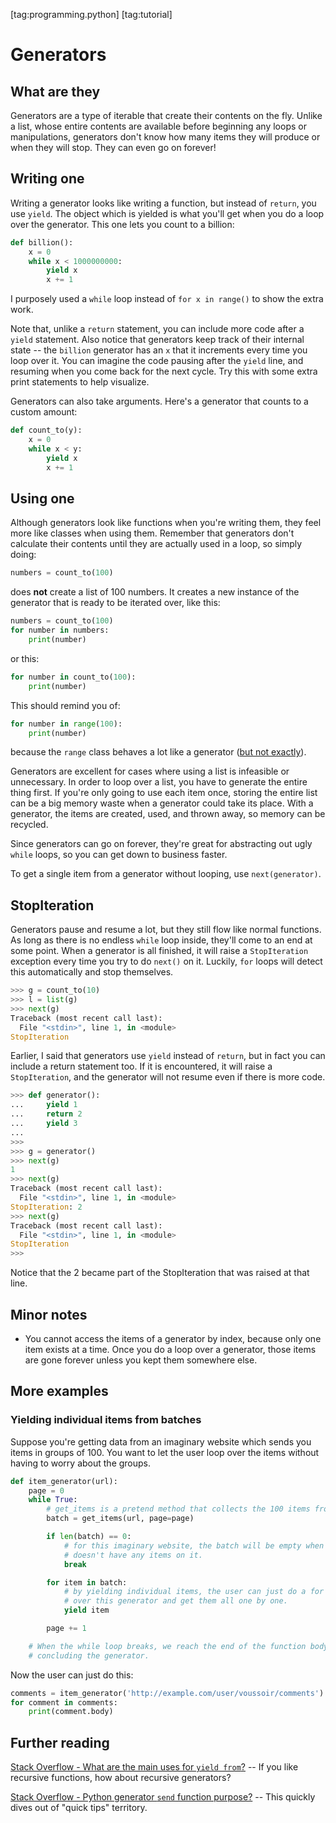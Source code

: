 [tag:programming.python] [tag:tutorial]

Generators
==========

## What are they

Generators are a type of iterable that create their contents on the fly. Unlike a list, whose entire contents are available before beginning any loops or manipulations, generators don't know how many items they will produce or when they will stop. They can even go on forever!


## Writing one

Writing a generator looks like writing a function, but instead of `return`, you use `yield`. The object which is yielded is what you'll get when you do a loop over the generator. This one lets you count to a billion:

```Python
def billion():
    x = 0
    while x < 1000000000:
        yield x
        x += 1
```

I purposely used a `while` loop instead of `for x in range()` to show the extra work.

Note that, unlike a `return` statement, you can include more code after a `yield` statement. Also notice that generators keep track of their internal state -- the `billion` generator has an `x` that it increments every time you loop over it. You can imagine the code pausing after the `yield` line, and resuming when you come back for the next cycle. Try this with some extra print statements to help visualize.

Generators can also take arguments. Here's a generator that counts to a custom amount:

```Python
def count_to(y):
    x = 0
    while x < y:
        yield x
        x += 1
```


## Using one

Although generators look like functions when you're writing them, they feel more like classes when using them. Remember that generators don't calculate their contents until they are actually used in a loop, so simply doing:

```Python
numbers = count_to(100)
```

does **not** create a list of 100 numbers. It creates a new instance of the generator that is ready to be iterated over, like this:

```Python
numbers = count_to(100)
for number in numbers:
    print(number)
```

or this:

```Python
for number in count_to(100):
    print(number)
```

This should remind you of:

```Python
for number in range(100):
    print(number)
```

because the `range` class behaves a lot like a generator ([but not exactly](http://stackoverflow.com/a/13092317)).


Generators are excellent for cases where using a list is infeasible or unnecessary. In order to loop over a list, you have to generate the entire thing first. If you're only going to use each item once, storing the entire list can be a big memory waste when a generator could take its place. With a generator, the items are created, used, and thrown away, so memory can be recycled.

Since generators can go on forever, they're great for abstracting out ugly `while` loops, so you can get down to business faster.

To get a single item from a generator without looping, use `next(generator)`.

## StopIteration

Generators pause and resume a lot, but they still flow like normal functions. As long as there is no endless `while` loop inside, they'll come to an end at some point. When a generator is all finished, it will raise a `StopIteration` exception every time you try to do `next()` on it. Luckily, `for` loops will detect this automatically and stop themselves.

```Python
>>> g = count_to(10)
>>> l = list(g)
>>> next(g)
Traceback (most recent call last):
  File "<stdin>", line 1, in <module>
StopIteration
```

Earlier, I said that generators use `yield` instead of `return`, but in fact you can include a return statement too. If it is encountered, it will raise a `StopIteration`, and the generator will not resume even if there is more code.

```Python
>>> def generator():
...     yield 1
...     return 2
...     yield 3
...
>>>
>>> g = generator()
>>> next(g)
1
>>> next(g)
Traceback (most recent call last):
  File "<stdin>", line 1, in <module>
StopIteration: 2
>>> next(g)
Traceback (most recent call last):
  File "<stdin>", line 1, in <module>
StopIteration
>>>
```

Notice that the 2 became part of the StopIteration that was raised at that line.


## Minor notes

- You cannot access the items of a generator by index, because only one item exists at a time. Once you do a loop over a generator, those items are gone forever unless you kept them somewhere else.


## More examples

### Yielding individual items from batches

Suppose you're getting data from an imaginary website which sends you items in groups of 100. You want to let the user loop over the items without having to worry about the groups.

```Python
def item_generator(url):
    page = 0
    while True:
        # get_items is a pretend method that collects the 100 items from that page
        batch = get_items(url, page=page)

        if len(batch) == 0:
            # for this imaginary website, the batch will be empty when that page
            # doesn't have any items on it.
            break

        for item in batch:
            # by yielding individual items, the user can just do a for loop
            # over this generator and get them all one by one.
            yield item

        page += 1

    # When the while loop breaks, we reach the end of the function body,
    # concluding the generator.
```

Now the user can just do this:

```Python
comments = item_generator('http://example.com/user/voussoir/comments')
for comment in comments:
    print(comment.body)
```

## Further reading

[Stack Overflow - What are the main uses for `yield from`?](http://stackoverflow.com/questions/9708902/in-practice-what-are-the-main-uses-for-the-new-yield-from-syntax-in-python-3) -- If you like recursive functions, how about recursive generators?

[Stack Overflow - Python generator `send` function purpose?](http://stackoverflow.com/questions/19302530/python-generator-send-function-purpose) -- This quickly dives out of "quick tips" territory.
